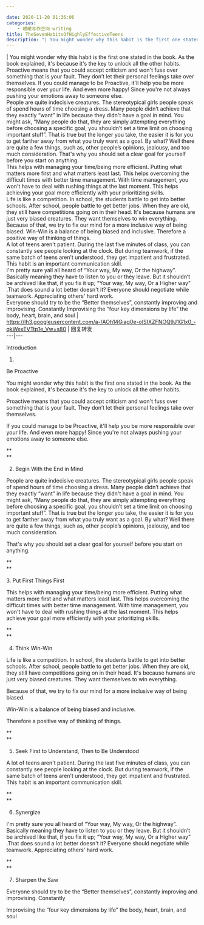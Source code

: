 ```yaml
---

date: 2020-11-20 01:36:06
categories:
    - 暖暖写作空间-writing
title: TheSevenHabitsOfHighlyEffectiveTeens
description: "| You might wonder why this habit is the first one stated in the book. As the book explained, it's b..."
---
```


|  You might wonder why this habit is the first one stated in the book. As the book explained, it's because it's the key to unlock all the other habits.  Proactive means that you could accept criticism and won't fuss over something that is your fault. They don’t let their personal feelings take over themselves. If you could manage to be Proactive, it'll help you be more responsible over your life. And even more happy! Since you're not always pushing your emotions away to someone else.    
People are quite indecisive creatures. The stereotypical girls people speak of spend hours of time choosing a dress. Many people didn’t achieve that they exactly “want” in life because they didn't have a goal in mind. You might ask, “Many people do that, they are simply attempting everything before choosing a specific goal, you shouldn’t set a time limit on choosing important stuff”. That is true but the longer you take, the easier it is for you to get farther away from what you truly want as a goal. By what? Well there are quite a few things, such as, other people’s opinions, jealousy, and too much consideration.  That's why you should set a clear goal for yourself before you start on anything.   
This helps with managing your time/being more efficient. Putting what matters more first and what matters least last. This helps overcoming the difficult times with better time management. With time management, you won't have to deal with rushing things at the last moment. This helps achieving your goal more efficiently with your prioritizing skills.   
Life is like a competition. In school, the students battle to get into better schools. After school, people battle to get better jobs. When they are old, they still have competitions going on in their head. It's because humans are just very biased creatures. They want themselves to win everything. Because of that, we try to fix our mind for a more inclusive way of being biased.  Win-Win is a balance of being biased and inclusive. Therefore a positive way of thinking of things.   
A lot of teens aren't patient. During the last five minutes of class, you can constantly see people looking at the clock. But during teamwork, if the same batch of teens aren’t understood, they get impatient and frustrated. This habit is an important communication skill.    
I'm pretty sure yall all heard of “Your way, My way, Or the highway”. Basically meaning they have to listen to you or they leave. But it shouldn’t be archived like that, if you fix it up; “Your way, My way, Or a Higher way” .That does sound a lot better doesn't it? Everyone should negotiate while teamwork. Appreciating others' hard work.   
Everyone should try to be the “Better themselves”, constantly improving and improvising. Constantly  Improvising the “four key dimensions by life” the body, heart, brain, and soul |  <https://lh3.googleusercontent.com/a-/AOh14Giag0e-oISIXZFNOQ9J1G1x0_-qkWexEVTtp1e_Vw=s80> |  回复转发  
---|---  
  
[ ](https://drive.google.com/u/0/settings/storage?hl=zh-CN&utm_medium=web&utm_source=gmail&utm_campaign=manage_storage)

[ ](https://www.google.com/intl/zh-CN/policies/terms/)[](https://www.google.com/intl/zh-CN/policies/privacy/)[](https://www.google.com/gmail/about/policy/)  
  
Introduction

1.

Be Proactive

You might wonder why this habit is the first one stated in the book. As the book explained, it's because it's the key to unlock all the other habits. 

Proactive means that you could accept criticism and won't fuss over something that is your fault. They don’t let their personal feelings take over themselves.

If you could manage to be Proactive, it'll help you be more responsible over your life. And even more happy! Since you're not always pushing your emotions away to someone else. 

**  
**

2. Begin With the End in Mind

People are quite indecisive creatures. The stereotypical girls people speak of spend hours of time choosing a dress. Many people didn’t achieve that they exactly “want” in life because they didn't have a goal in mind. You might ask, “Many people do that, they are simply attempting everything before choosing a specific goal, you shouldn’t set a time limit on choosing important stuff”. That is true but the longer you take, the easier it is for you to get farther away from what you truly want as a goal. By what? Well there are quite a few things, such as, other people’s opinions, jealousy, and too much consideration. 

That's why you should set a clear goal for yourself before you start on anything.

**  
**

3\. Put First Things First

This helps with managing your time/being more efficient. Putting what matters more first and what matters least last. This helps overcoming the difficult times with better time management. With time management, you won't have to deal with rushing things at the last moment. This helps achieve your goal more efficiently with your prioritizing skills.

**  
**

4. Think Win-Win

Life is like a competition. In school, the students battle to get into better schools. After school, people battle to get better jobs. When they are old, they still have competitions going on in their head. It's because humans are just very biased creatures. They want themselves to win everything.

Because of that, we try to fix our mind for a more inclusive way of being biased. 

Win-Win is a balance of being biased and inclusive.

Therefore a positive way of thinking of things.

**  
**

5. Seek First to Understand, Then to Be Understood

A lot of teens aren't patient. During the last five minutes of class, you can constantly see people looking at the clock. But during teamwork, if the same batch of teens aren’t understood, they get impatient and frustrated. This habit is an important communication skill. 

**  
**

6. Synergize

I'm pretty sure you all heard of “Your way, My way, Or the highway”. Basically meaning they have to listen to you or they leave. But it shouldn’t be archived like that, if you fix it up; “Your way, My way, Or a Higher way” .That does sound a lot better doesn't it? Everyone should negotiate while teamwork. Appreciating others' hard work.

**  
**

7. Sharpen the Saw

Everyone should try to be the “Better themselves”, constantly improving and improvising. Constantly 

Improvising the “four key dimensions by life” the body, heart, brain, and soul